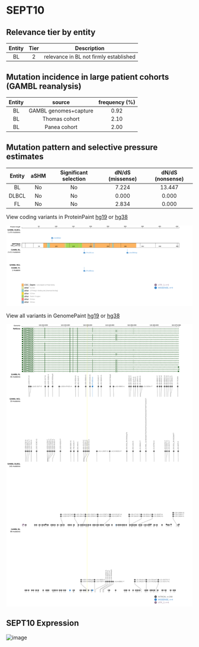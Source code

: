 # SEPT10

## Relevance tier by entity

|Entity|Tier|Description                           |
|:------:|:----:|--------------------------------------|
|BL    |2   |relevance in BL not firmly established|

## Mutation incidence in large patient cohorts (GAMBL reanalysis)

|Entity|source               |frequency (%)|
|:------:|:---------------------:|:-------------:|
|BL    |GAMBL genomes+capture|0.92         |
|BL    |Thomas cohort        |2.10         |
|BL    |Panea cohort         |2.00         |

## Mutation pattern and selective pressure estimates

|Entity|aSHM|Significant selection|dN/dS (missense)|dN/dS (nonsense)|
|:------:|:----:|:---------------------:|:----------------:|:----------------:|
|BL    |No  |No                   |7.224           |13.447          |
|DLBCL |No  |No                   |0.000           | 0.000          |
|FL    |No  |No                   |2.834           | 0.000          |



View coding variants in ProteinPaint [hg19](https://morinlab.github.io/LLMPP/GAMBL/SEPT10_protein.html)  or [hg38](https://morinlab.github.io/LLMPP/GAMBL/SEPT10_protein_hg38.html)

![image](images/proteinpaint/SEPT10_NM_144710.svg)

View all variants in GenomePaint [hg19](https://morinlab.github.io/LLMPP/GAMBL/SEPT10.html)  or [hg38](https://morinlab.github.io/LLMPP/GAMBL/SEPT10_hg38.html)

![image](images/proteinpaint/SEPT10.svg)
## SEPT10 Expression
![image](images/gene_expression/SEPT10_by_pathology.svg)
<!-- ORIGIN: Unknown -->
